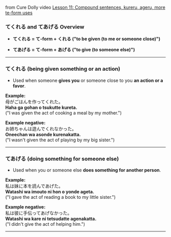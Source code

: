 

from Cure Dolly video
[Lesson 11:  Compound sentences, kureru, ageru, more te-form uses](https://www.youtube.com/watch?v=3X2ZCWazrDw)


### **てくれる and てあげる Overview**

- **てくれる = て-form + くれる ("to be given (to me or someone close)")**
    
- **てあげる = て-form + あげる ("to give (to someone else)")**
    

---

### **てくれる (being given something or an action)**

- Used when someone **gives you** or someone close to you **an action or a favor**.

**Example:**  
母がごはんを作ってくれた。  
**Haha ga gohan o tsukutte kureta.**  
("I was given the act of cooking a meal by my mother.")

**Example negative:**  
お姉ちゃんは遊んでくれなかった。  
**Oneechan wa asonde kurenakatta.**  
("I wasn't given the act of playing by my big sister.")


---
### **てあげる (doing something for someone else)**

- Used when you or someone else **does something for another person**.


**Example:**  
私は妹に本を読んであげた。  
**Watashi wa imouto ni hon o yonde ageta.**  
("I gave the act of reading a book to my little sister.")

**Example negative:**  
私は彼に手伝ってあげなかった。  
**Watashi wa kare ni tetsudatte agenakatta.**  
("I didn't give the act of helping him.")

---